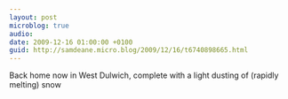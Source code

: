```yaml
---
layout: post
microblog: true
audio: 
date: 2009-12-16 01:00:00 +0100
guid: http://samdeane.micro.blog/2009/12/16/t6740898665.html
---
```

Back home now in West Dulwich, complete with a light dusting of (rapidly melting) snow
